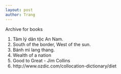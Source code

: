 ```yaml
---
layout: post
author: Trang
---
```


Archive for books

<ol>
  <li> Tâm lý dân tộc An Nam. </li>
  <li> South of the border, West of the sun. </li>
  <li> Bánh mì lang thang. </li>
  <li> Wealth of a nation</li>
  <li> Good to Great - Jim Collins</li>
  <li> http://www.ozdic.com/collocation-dictionary/diet</li>
</ol>
